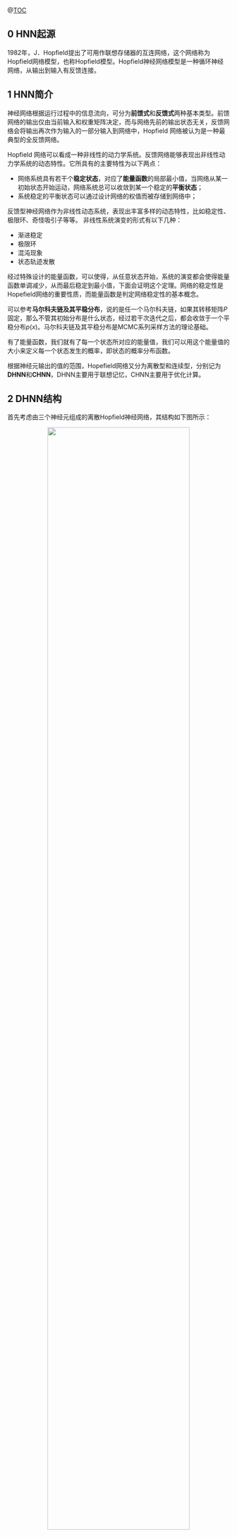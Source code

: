 @[TOC](目录)


## 0 HNN起源

1982年，J．Hopfield提出了可用作联想存储器的互连网络，这个网络称为Hopfield网络模型，也称Hopfield模型。Hopfield神经网络模型是一种循环神经网络，从输出到输入有反馈连接。

## 1 HNN简介

神经网络根据运行过程中的信息流向，可分为**前馈式**和**反馈式**两种基本类型。前馈网络的输出仅由当前输入和权重矩阵决定，而与网络先前的输出状态无关，反馈网络会将输出再次作为输入的一部分输入到网络中，Hopfield 网络被认为是一种最典型的全反馈网络。

Hopfield 网络可以看成一种非线性的动力学系统。反馈网络能够表现出非线性动力学系统的动态特性。它所具有的主要特性为以下两点：
- 网络系统具有若干个**稳定状态**，对应了**能量函数**的局部最小值，当网络从某一初始状态开始运动，网络系统总可以收敛到某一个稳定的**平衡状态**；
- 系统稳定的平衡状态可以通过设计网络的权值而被存储到网络中；

反馈型神经网络作为非线性动态系统，表现出丰富多样的动态特性，比如稳定性、极限环、奇怪吸引子等等。
非线性系统演变的形式有以下几种：
- 渐进稳定
- 极限环
- 混沌现象
- 状态轨迹发散

经过特殊设计的能量函数，可以使得，从任意状态开始，系统的演变都会使得能量函数单调减少，从而最后稳定到最小值，下面会证明这个定理。网络的稳定性是Hopefield网络的重要性质，而能量函数是判定网络稳定性的基本概念。

可以参考**马尔科夫链及其平稳分布**，说的是任一个马尔科夫链，如果其转移矩阵$P$固定，那么不管其初始分布是什么状态，经过若干次迭代之后，都会收敛于一个平稳分布$p(x)$。马尔科夫链及其平稳分布是MCMC系列采样方法的理论基础。

有了能量函数，我们就有了每一个状态所对应的能量值，我们可以用这个能量值的大小来定义每一个状态发生的概率，即状态的概率分布函数。

根据神经元输出的值的范围，Hopefield网络又分为离散型和连续型，分别记为**DHNN**和**CHNN**，DHNN主要用于联想记忆，CHNN主要用于优化计算。

## 2 DHNN结构
首先考虑由三个神经元组成的离散Hopfield神经网络，其结构如下图所示：

<center>
<img src="https://github.com/serryuer/blog-img/raw/master/imgs/Hopefield/Snipaste_2019-04-18_21-17-04.jpg" width=80% height=80%/>

在图中，第0层仅仅是作为网络的输入，它不是实际神经元，所以无计算功能；而第一层是实际神经元，故而执行对输人信息和权系数乘积求累加和，并由非线性函数$f$处理后产生输出信息。$f$是一个简单的阈值函效，如果神经元的输出信息大于阈值$θ$，那么，神经元的输出就取值为1；小于阈值$θ$，则神经元的输出就取值为0。

对于二值神经元，它的计算公式如下：
$$U_j = \sum_iW_{ij}*Y_i + X_j$$
其中，$X_i$为外部输入，并且有：
$$
Y_j=
\begin{cases}
1,\  if\ U_j \geq \theta\\
0,\ if \ U_j < \theta    
\end{cases}
$$

对于一个离散的Hopefield网络，其网络状态是输出神经元信息的集合，对于一个输出层是$n$个神经元的网络，其在时刻$t$的状态为一个$n$维向量：
$$Y(t)=[Y_1(t), Y_2(t), ..., Y_n(t)]$$
因为每个输出神经元都是二值神经元，故而一共有$2^n$种状态，即是网络状态。该网络有$n*n$权重系数矩阵$W$，同时有$n$维阈值向量$\Theta$。
$$W={W_{ij}}\ (i={1,2,...,n}\ j={1,2,...,n})$$
$$\Theta=[\theta_1, \theta_2, ... , \theta_n]$$
当$W_{ii}=0$时说明一个神经元的输出不会反馈到它自己的输入，这时离散的Hopefield网络被称为**无自反馈**的网络，反之为**全自反馈型网络**。

对于以符号函数为激励函数的网络，网络的方程可以写成：
$$u_i(t+1)=\sum_{j=1}^nW_{ij}x_j(t)-\theta_i$$
$$x_i(t+1)=sgn(u_i(t+1))\ \ \ i=(1,2,..,.,n)$$


## 3 DHNN的学习

### 3.1 DHNN的状态变化

DHNN的学习过程有两种工作方式：
- 串行工作方式：在某一时刻只有一个神经元改变状态，其他神经元保持不变，这一变化的方式可以按照随机的方式或者按照预定的顺序来选择。
- 并行工作方式：在某一时刻有N个神经元改变状态，其他神经元保持不变，这一变化的方式可以按照随机的方式或者按照预定的顺序来选择，当$N=n$的时候，称为全并行方式。

每一个时刻整个网络处于一个状态，状态的变化采用随机异异步更新的方式，即随机的选择下一个要更新的神经元，且允许所有神经元有相同的平均变化概率，当该节点状态变化时，下一个时刻的网络转移到下一个状态，当该节点状态不变时，下一个时刻的网络状态保持不变。

HNN的稳定工作点：
$$X_i(t+1)=X_i(t)=sgn(\sum_{j=1}^nW_{ij}x_i(t) - \theta_1)\tag{4.1}$$

**稳定性判据**：当网络工作在串行方式下时，若$W$为对称阵，且其对角元素非负，则其能量函数单调下降，网络总能收敛到一个稳定点。

### 3.2 DHNN的能量函数

Hopefield网络是一个多输入、多输出、带阈值的二态非线性动力学系统，在满足一定的参数条件下，能量函数在网络运行过程中是不断降低、最后趋于稳定平衡状态的。

假设第$i$个神经元节点状态$v_i$的变化量记为$\Delta v_i$，相应的能量变化记为$\Delta E_i$，那么能量$E_i$随着状态变化单调减小意味着$\Delta E_i$一直小于等于0。

考虑两种情况（节点状态不变时，能量变化为0）：
1. 当状态由1变为0时，$\Delta v_i < 0$
2. 当状态由0变为1时，$\Delta v_i > 0$

按照能量变化量不大于0的思路，可以将能量变化量$\Delta E_i$表示成下面的形式：
$$\Delta E_i=-(\sum_{j=1}^nW_{ij}x_j-\theta _i)\Delta v_i$$
上式中，当$\Delta v_i > 0$的时候，$\sum_{j=1}^nW_{ij}x_j-\theta _i$大于0，所以能量变化小于0，反之同理。

所以节点$i$的能量可以定义为：
$$E_i=-(\sum_{j=1}^nW_{ij}v_j-\theta _i)v_i$$

当前状态的总能量为：
$$E=-\frac{1}{2}\sum_{i=1}^n\sum_{j=1}^nW_{ij}v_iv_j + \sum_{i=1}^n\theta_iv_i$$

### 3.3 DHNN稳定状态求解

只有当网络的极小点可被选择或者设定的时候，网络所具有的能力才能发挥作用，就像在MCMC采样算法中利用马尔科夫链的平稳分布特性来获取概率分布$p(n)$，我们的目的是设计一个马尔科夫链使其最终的平稳分布就是我们想要采样的分布$p(n)$。在这里，我们想要的就是网络的稳定状态，即网络的能量极小点，它是由网络的连接权值和阈值所决定的，因此我们的目标就是获取一组合适的参数值。

主要有两种方法：
- 通过规则计算得到，根据求解问题的要求直接设计出所需要的连接权值；
- 通过一定的学习算法，自动得到，所需要的权重和参数（比如Hebbe学习规则，误差学习规则）

前者为静态学习算法，对于一个具体应用而言，权值矩阵为定常矩阵，比如TSP求解。后者为动态学习算法，比如联想记忆。

如果我们能量极小点的状态，那么我们就可以根据这组状态（因为能量极小点不止一个）设计满足条件的网络参数，方法就是设计一组方程，每一个方程表示当其中一个输出神经元变化的时候，能量变化量的大小，令每一个方程都大于等于，即不管任一个神经元如何变化，总的能量都不会变小，根据一系列方程组就可以求得我们想要的参数。

需要注意的是，我们根据一组能量极小点求得的网络参数满足了这一组能量极小点的要求，但是同时也可能产生这一组之外的能量极小点。

Hopefield网络可以用于联想记忆和计算，当给定权重矩阵$W$，求网络最终的稳定状态时，其用于计算；反过来则是用于联想记忆。

Hopefield网络作为一种基于能量的模型(EBM)，同属于EBM的还有图变换网络(Graph-transformer Networks)，条件随机场，最大化边界马尔科夫网络以及一些流形学习的方法等，EBM有两个任务，一个是推断，一个是学习，我们可以和明显地看出当给定权重矩阵$W$，求网络最终的稳定状态时，就是一个**推断问题**，也叫搜索问题，即搜索最终的稳定状态；反过来给定最终的稳定状态，求网络参数，则是**学习问题**。

推断问题比较简单，根据我们设计能量函数的原则，只要我们迭代的对每一个神经元进行更新，我们总能达到一个能量的局部最小值，即平稳点，但是我们也只能得到一个局部最优解，很难得到全局最优解，这是由Hopefield网络的确定性所决定的，为了解决这个问题，可以使用**玻尔兹曼机**。

### 3.4 DHNN权值的设计方法

权重设计的方法有内积法、外积法、伪逆法、正交设计法等。

**外积法(Hebb学习规则)**：给定输入$X^K$, $K=1,2,..,m$, $X\in R^n$, $I$为$n*n$单位阵，则有：
$$W=\sum_{k=1}^m[X^K(X^K)^T-I]$$
$$w_{ij}=\sum_{i=1}^mx_i^kx_j^k$$
$$w_{ii}=0$$
按照上述规则求出权重矩阵之后，网络已经将模式存入网络的连接权中，在联想的过程中，先给出一个**原始模式**，使网络处于某种初始状态下，用网络方程动态运行，最后达到一个稳定状态，如果此稳定状态对应于网络已经存储的某一模式，则称原始模式是由该稳定状态对应的模式联想起来的。

<center>
<img src="https://github.com/serryuer/blog-img/raw/master/imgs/Hopefield/Snipaste_2019-04-18_21-22-44.jpg" width=50% height=80%/>

Hopefield网络用于联想记忆时受记忆容量（输出神经元个数）和样本差异（记忆的模式）制约，当记忆的模式较少且模式之间的差异较大时，联想结果正确率较高；当需要记忆的模式较多并且模式之间差异性不明显的时候往往得到的网络稳定状态不是已经记忆的模式。

### 3.5 DHNN的记忆容量分析

当网络只需要记忆一个模式的时候，该模式肯定被网络准确无误的记住，当模式个数增加的时候清理发生了变化，主要表现在以下两点：
1. **权值移动**
2. **交叉干扰**

观察Hebb学习规则我们可以发现，当k值较小时，其可以使记忆模式即为吸引子（能量极小点），当时当输入样本增大时，所有的样本都堆叠在权重矩阵上，会导致权重矩阵忘记最开始的记忆模式，这一现象称为"疲劳”，和RNN的长依赖、NN的梯度消失是一个道理。

网络在学习多个样本之后，在回忆阶段，即验证该样本时产生的干扰，称为交叉干扰。对Hebb学习规则而言，当输入样本时正交的时候，n个神经元的记忆上限为n，但是在大多数情况下，输入样本不可能是正交的，因为网络的记忆容量一般小得多。一般为$(0.12-0.15)n​$。

### 3.6 DHNN权重修正的其他方法

- $\delta$学习规则
- 伪逆法
- 正交化权值设计


## 4 CHNN

CHNN是在DHNN的基础上提出的，原理和DHNN相似。
//TODO

## 5 HNN的应用
Hopefield网络可以用于记忆和联想。因为，每个HopField都有特定的稳定状态，就相当于该网络对这些状态具有了记忆。从一些相关的、不全的记忆，可以触发类似联想的过程，最终稳定到某个稳定状态。非常类似人类的记忆和联想过程。

稳定性是这类具有联想记忆功能神经网络模型的核心，学习记忆的过程就是系统向稳定状态发展的过程。

### 5.1 Hopefield网络在组合优化中的应用
//TODO


## 参考文献
[DL：Hopfield 神经网络](https://blog.csdn.net/oMengLiShuiXiang1234/article/details/49531937)

[Hopfield神经网络的通俗理解](https://blog.csdn.net/changdejie/article/details/78099410)

[第10章人工神经网络-Hopfield](http://www.docin.com/p-921356154.html)

[Hopfield神经网络详解](https://blog.csdn.net/jichangzhen/article/details/78777646)

[Hopfield神经网络](https://blog.csdn.net/richard2357/article/details/23184999)

[Hopfield 网络](https://www.cnblogs.com/zhoukui/p/7737404.html)

[人工智能之Hopfield神经网络（HNN）](https://ai.ofweek.com/news/2018-05/ART-201717-11001-30228892.html)